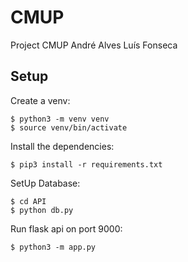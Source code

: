 # CMUP
Project CMUP
André Alves
Luís Fonseca

## Setup

Create a venv:

```
$ python3 -m venv venv
$ source venv/bin/activate
```

Install the dependencies:

```
$ pip3 install -r requirements.txt
```

SetUp Database:

```
$ cd API    
$ python db.py
```

Run flask api on port 9000:

```
$ python3 -m app.py
```
